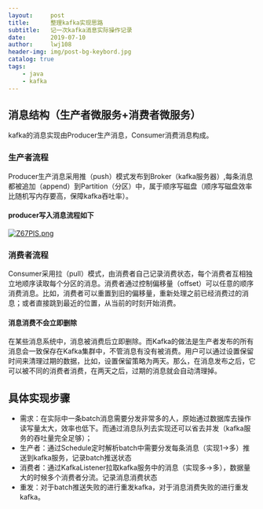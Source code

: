 ```yaml
---
layout:     post
title:      整理kafka实现思路
subtitle:   记一次kafka消息实际操作记录
date:       2019-07-10
author:     lwj108
header-img: img/post-bg-keybord.jpg
catalog: true
tags:
    - java
    - kafka
---
```

## 消息结构（生产者微服务+消费者微服务）
kafka的消息实现由Producer生产消息，Consumer消费消息构成。

### 生产者流程
Producer生产消息采用推（push）模式发布到Broker（kafka服务器）,每条消息都被追加（append）到Partition（分区）中，属于顺序写磁盘（顺序写磁盘效率比随机写内存要高，保障kafka吞吐率）。

#### producer写入消息流程如下
[![Z67PIS.png](https://s2.ax1x.com/2019/07/10/Z67PIS.png)](https://imgchr.com/i/Z67PIS)

### 消费者流程
Consumer采用拉（pull）模式，由消费者自己记录消费状态，每个消费者互相独立地顺序读取每个分区的消息。消费者通过控制偏移量（offset）可以任意的顺序消费消息。比如，消费者可以重置到旧的偏移量，重新处理之前已经消费过的消息；或者直接跳到最近的位置，从当前的时刻开始消费。 


#### 消息消费不会立即删除
在某些消息系统中，消息被消费后立即删除。而Kafka的做法是生产者发布的所有消息会一致保存在Kafka集群中，不管消息有没有被消费。用户可以通过设置保留时间来清理过期的数据，比如，设置保留策略为两天。那么，在消息发布之后，它可以被不同的消费者消费，在两天之后，过期的消息就会自动清理掉。

## 具体实现步骤
* 需求：在实际中一条batch消息需要分发非常多的人，原始通过数据库去操作读写量太大，效率也低下。而通过消息队列去实现还可以省去并发（kafka服务的吞吐量完全足够）；
* 生产者：通过Schedule定时解析batch中需要分发每条消息（实现1->多）推送到kafka服务，记录batch推送状态
* 消费者：通过KafkaListener拉取kafka服务中的消息（实现多->多），数据量大的时候多个消费者分流。记录消息消费状态
* 重发：对于batch推送失败的进行重发kafka，对于消息消费失败的进行重发kafka。